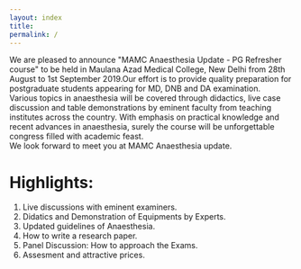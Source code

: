 ```yaml
---
layout: index
title: 
permalink: /
---
```



We are pleased to announce "MAMC Anaesthesia Update - PG Refresher course" to be held in Maulana Azad Medical College, New Delhi from 28th August to 1st September 2019.Our effort is to provide quality preparation for postgraduate students appearing for MD, DNB and DA examination.  
Various topics in anaesthesia will be covered through didactics, live case discussion and table demonstrations by eminent faculty from teaching institutes across the country. With emphasis on practical knowledge and recent advances in anaesthesia, surely the course will be unforgettable congress filled with academic feast.  
We look forward to meet you at MAMC Anaesthesia update.

<!-- # Announcements: -->
<!-- <div class="marquee">
<p><strong>Entries are invited from interested institutions for quiz on 2nd September (Team Size:3)</strong>
	<br>
	<strong>Schedule has now been released</strong>
	<br>
	<strong><font color="red" size="2">NEW </font>On popular demand the registration date has been extended till 20th August 2018</strong>
	<br>
	<strong><font color="red" size="2">NEW </font>Delhi Medical Council Accreditation for 28 credit hours</strong></p>

</div> -->

# Highlights:
1. Live discussions with eminent examiners.
2. Didatics and Demonstration of Equipments by Experts.
3. Updated guidelines of Anaesthesia.
4. How to write a research paper.
5. Panel Discussion: How to approach the Exams.
6. Assesment and attractive prices.




